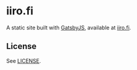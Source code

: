 # iiro.fi

A static site built with [GatsbyJS](https://www.gatsbyjs.org/), available at [iiro.fi](https://iiro.fi).

## License

See [LICENSE](./LICENSE).
